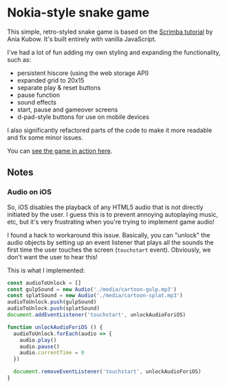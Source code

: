 # Nokia-style snake game

This simple, retro-styled snake game is based on the [Scrimba tutorial](https://scrimba.com/learn/snakegame) by Ania Kubow. It's built entirely with vanilla JavaScript.

I've had a lot of fun adding my own styling and expanding the functionality, such as:

- persistent hiscore (using the web storage API)
- expanded grid to 20x15
- separate play & reset buttons
- pause function
- sound effects
- start, pause and gameover screens
- d-pad-style buttons for use on mobile devices

I also significantly refactored parts of the code to make it more readable and fix some minor issues.

You can [see the game in action here](https://mercboy-snake.netlify.app/).

## Notes

### Audio on iOS

So, iOS disables the playback of any HTML5 audio that is not directly initiated by the user. I guess this is to prevent annoying autoplaying music, etc, but it's very frustrating when you're trying to implement game audio!

I found a hack to workaround this issue. Basically, you can "unlock" the audio objects by setting up an event listener that plays all the sounds the first time the user touches the screen (`touchstart` event). Obviously, we don't want the user to hear this!

This is what I implemented:

```JavaScript
const audioToUnlock = []
const gulpSound = new Audio('./media/cartoon-gulp.mp3')
const splatSound = new Audio('./media/cartoon-splat.mp3')
audioToUnlock.push(gulpSound)
audioToUnlock.push(splatSound)
document.addEventListener('touchstart', unlockAudioForiOS)

function unlockAudioForiOS () {
  audioToUnlock.forEach(audio => {
    audio.play()
    audio.pause()
    audio.currentTime = 0
  })

  document.removeEventListener('touchstart', unlockAudioForiOS)
}
```
